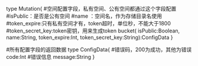 type Mutation{
    #空间配置字段，私有空间、公有空间都通过这个字段配置
    #isPublic：是否是公有空间
    #name    ：空间名，作为存储目录名使用
    #token_expire:只有私有空间才有，token超时，单位秒，不能大于1800
    #token_secret_key:token密钥，用来生成token
    bucket(
        isPublic:Boolean,
        name:String,
        token_expire:Int,
        token_secret_key:String):ConfigData
}

#所有配置字段的返回数据
type ConfigData{
    #错误码，200为成功，其他为错误
    code:Int
    #错误信息
    message:String
}